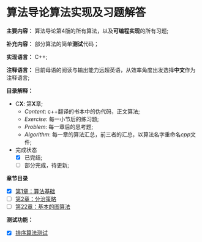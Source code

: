 # 算法导论算法实现及习题解答

**主要内容：** 算法导论第4版的所有算法，以及**可编程实现**的所有习题;

**补充内容：** 部分算法的简单**测试**代码；

**实现语言：** C++;

**注释语言：** 目前母语的阅读与输出能力远超英语，从效率角度出发选择**中文**作为注释语言;

**目录解释：**

* C**X**: 第**X**章;
  * *Content*: c++翻译的书本中的伪代码，正文算法;
  * *Exercise*: 每一小节后的练习题;
  * *Problem*: 每一章后的思考题;
  * *Algorithm*: 每一章的算法汇总，前三者的汇总，以算法名字重命名*cpp*文件;
* 完成状态
  * [x] 已完结;
  * [ ] 部分完成，待更新;

**章节目录**

- [x] [第1章：算法基础](https://github.com/jinjin2017c/CLRS/tree/main/C2)
- [ ] [第2章：分治策略](https://github.com/Jex97/CLRS/tree/main/C4)
- [ ] [第22章：基本的图算法](https://github.com/jinjin2017c/CLRS/tree/main/C22)

**测试功能：**

- [x] [排序算法测试](https://github.com/Jex97/CLRS/blob/main/AlgorithmTest/SortTest.cpp)

